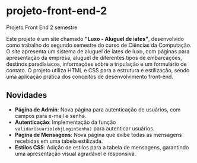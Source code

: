 # projeto-front-end-2

Projeto Front End 2 semestre

Este projeto é um site chamado **"Luxo - Aluguel de iates"**, desenvolvido como trabalho do segundo semestre do curso de Ciências da Computação. O site apresenta um sistema de aluguel de iates de luxo, com páginas para apresentação da empresa, aluguel de diferentes tipos de embarcações, destinos paradisíacos, informações sobre a tripulação e um formulário de contato. O projeto utiliza HTML e CSS para a estrutura e estilização, sendo uma aplicação prática dos conceitos de desenvolvimento front-end.

## Novidades

- **Página de Admin**: Nova página para autenticação de usuários, com campos para e-mail e senha.
- **Autenticação**: Implementação da função `validarUsuario(objLoginSenha)` para autenticar usuários.
- **Página de Mensagens**: Nova página que exibe todas as mensagens recebidas em uma tabela estilizada.
- **Estilos CSS**: Adição de estilos para a tabela de mensagens, garantindo uma apresentação visual agradável e responsiva.
